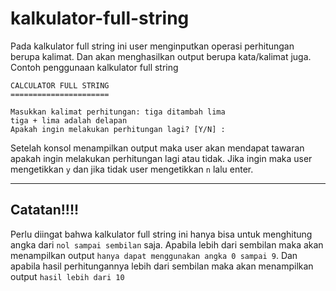 # kalkulator-full-string

Pada kalkulator full string ini user menginputkan operasi perhitungan berupa kalimat. Dan akan menghasilkan output berupa kata/kalimat juga. <br>
Contoh penggunaan kalkulator full string
```
CALCULATOR FULL STRING
======================

Masukkan kalimat perhitungan: tiga ditambah lima
tiga + lima adalah delapan
Apakah ingin melakukan perhitungan lagi? [Y/N] :
```
Setelah konsol menampilkan output maka user akan mendapat tawaran apakah ingin melakukan perhitungan lagi atau tidak. Jika ingin maka user mengetikkan `y` dan jika tidak user mengetikkan `n` lalu enter. 
<hr>

## Catatan!!!!
Perlu diingat bahwa kalkulator full string ini hanya bisa untuk menghitung angka dari `nol sampai sembilan` saja. Apabila lebih dari sembilan maka akan menampilkan output `hanya dapat menggunakan angka 0 sampai 9`. Dan apabila hasil perhitungannya lebih dari sembilan maka akan menampilkan output `hasil lebih dari 10`
